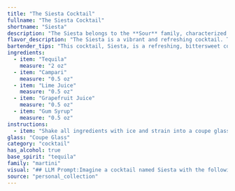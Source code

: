 ```yaml
---
title: "The Siesta Cocktail"
fullname: "The Siesta Cocktail"
shortname: "Siesta"
description: "The Siesta belongs to the **Sour** family, characterized by its tangy balance of citrus and spirit. Its origins are likely a modern creation, blending the bitter Campari and the sweetness of grapefruit with the robust Tequila, a unique spin on the classic sour template. "
flavor_description: "The Siesta is a vibrant and refreshing cocktail. Tequila's agave notes dance with Campari's bitter-sweetness, creating a complex base. Bright lime juice cuts through the sweetness, while grapefruit adds a touch of citrusy zest. The gum syrup provides a subtle sweetness that balances the overall flavors. The result is a sophisticated and balanced cocktail that's perfect for a warm afternoon. "
bartender_tips: "This cocktail, Siesta, is a refreshing, bittersweet concoction. To ensure optimal taste, use a high-quality tequila, preferably reposado. The Campari and grapefruit juice provide a balanced bitterness, so adjust their proportions to taste. Freshly squeezed lime juice is essential, and a touch of gum syrup helps round out the flavor. Shake well with ice, strain into a chilled coupe glass, and garnish with a grapefruit twist for an extra touch of citrus. "
ingredients:
  - item: "Tequila"
    measure: "2 oz"
  - item: "Campari"
    measure: "0.5 oz"
  - item: "Lime Juice"
    measure: "0.5 oz"
  - item: "Grapefruit Juice"
    measure: "0.5 oz"
  - item: "Gum Syrup"
    measure: "0.5 oz"
instructions:
  - item: "Shake all ingredients with ice and strain into a coupe glass."
glass: "Coupe Glass"
category: "cocktail"
has_alcohol: true
base_spirit: "tequila"
family: "martini"
visual: "## LLM Prompt:Imagine a cocktail named Siesta with the following ingredients: Tequila, Campari, Lime Juice, Grapefruit Juice, and Gum Syrup. Describe its appearance in detail, focusing on its color, clarity, and any potential garnishes.  Consider the following:* **Color:**  Is it a vibrant shade, or something more muted? How does the Campari affect the overall hue?* **Clarity:**  Is it clear, or does it have a slight cloudiness?  * **Garnish:**  What kind of garnish would best complement the flavors and visually enhance the drink?  Think of fresh fruits, herbs, or even a twist of citrus.Provide a vivid and descriptive response that paints a picture of the Siesta cocktail in the mind of the reader. "
source: "personal_collection"
---
```


